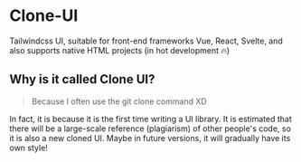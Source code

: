 # Clone-UI
Tailwindcss UI, suitable for front-end frameworks Vue, React, Svelte, and also supports native HTML projects (in hot development 🔥)

## Why is it called Clone UI?
> Because I often use the git clone command XD

In fact, it is because it is the first time writing a UI library. It is estimated that there will be a large-scale reference (plagiarism) of other people's code, so it is also a new cloned UI. Maybe in future versions, it will gradually have its own style!
